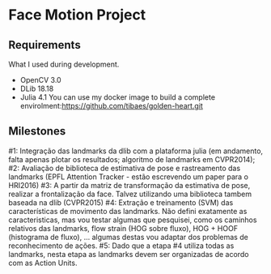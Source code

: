 # Face Motion Project


## Requirements
What I used during development.
- OpenCV 3.0
- DLib 18.18
- Julia 4.1
You can use my docker image to build a complete envirolment:https://github.com/tibaes/golden-heart.git


## Milestones

#1: Integração das landmarks da dlib com a plataforma julia (em andamento, falta apenas plotar os resultados; algoritmo de landmarks em CVPR2014);
#2: Avaliação de biblioteca de estimativa de pose e rastreamento das landmarks (EPFL Attention Tracker - estão escrevendo um paper para o HRI2016)
#3: A partir da matriz de transformação da estimativa de pose, realizar a frontalização da face. Talvez utilizando uma biblioteca tambem baseada na dlib (CVPR2015)
#4: Extração e treinamento (SVM) das características de movimento das landmarks. Não defini exatamente as caracteristicas, mas vou testar algumas que pesquisei, como
os caminhos relativos das landmarks, flow strain (HOG sobre fluxo), HOG + HOOF (histograma de fluxo), ... algumas destas vou adaptar dos problemas de reconhecimento de ações.
#5: Dado que a etapa #4 utiliza todas as landmarks, nesta etapa as landmarks devem ser organizadas de acordo com as Action Units.

